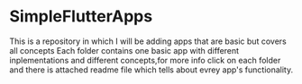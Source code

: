 # SimpleFlutterApps
This is a repository in which I will be adding apps that are basic but covers all concepts
Each folder contains one basic app with different inplementations and different concepts,for more info click on each folder and there is attached readme file which tells about evrey app's functionality.

